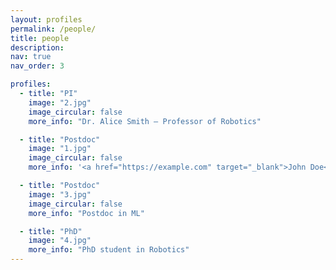 ```yaml
---
layout: profiles
permalink: /people/
title: people
description:
nav: true
nav_order: 3

profiles:
  - title: "PI"
    image: "2.jpg"
    image_circular: false
    more_info: "Dr. Alice Smith — Professor of Robotics"

  - title: "Postdoc"
    image: "1.jpg"
    image_circular: false
    more_info: '<a href="https://example.com" target="_blank">John Doe</a> – Postdoc in AI'

  - title: "Postdoc"
    image: "3.jpg"
    image_circular: false
    more_info: "Postdoc in ML"

  - title: "PhD"
    image: "4.jpg"
    more_info: "PhD student in Robotics"
---
```

